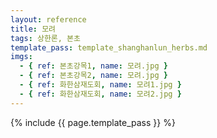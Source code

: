 ```yaml
---
layout: reference
title: 모려
tags: 상한론, 본초
template_pass: template_shanghanlun_herbs.md
imgs:
  - { ref: 본초강목1, name: 모려.jpg }
  - { ref: 본초강목2, name: 모려.jpg }
  - { ref: 화한삼재도회, name: 모려1.jpg }
  - { ref: 화한삼재도회, name: 모려2.jpg }
---
```


{% include {{ page.template_pass }} %}

